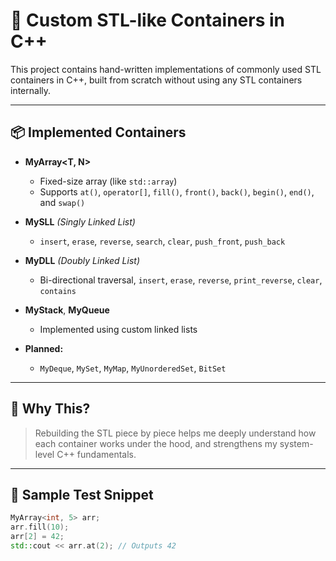 # 🚀 Custom STL-like Containers in C++

This project contains hand-written implementations of commonly used STL containers in C++, built from scratch without using any STL containers internally.

---

## 📦 Implemented Containers

- **MyArray<T, N>**
  - Fixed-size array (like `std::array`)
  - Supports `at()`, `operator[]`, `fill()`, `front()`, `back()`, `begin()`, `end()`, and `swap()`

- **MySLL<T>** *(Singly Linked List)*
  - `insert`, `erase`, `reverse`, `search`, `clear`, `push_front`, `push_back`

- **MyDLL<T>** *(Doubly Linked List)*
  - Bi-directional traversal, `insert`, `erase`, `reverse`, `print_reverse`, `clear`, `contains`

- **MyStack<T>**, **MyQueue<T>**
  - Implemented using custom linked lists

- **Planned:**
  - `MyDeque`, `MySet`, `MyMap`, `MyUnorderedSet`, `BitSet`

---

## 🎯 Why This?

> Rebuilding the STL piece by piece helps me deeply understand how each container works under the hood, and strengthens my system-level C++ fundamentals.

---

## 🧪 Sample Test Snippet

```cpp
MyArray<int, 5> arr;
arr.fill(10);
arr[2] = 42;
std::cout << arr.at(2); // Outputs 42
